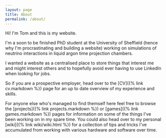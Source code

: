 ```yaml
---
layout: page
title: About
permalink: /about/
---
```


Hi! I'm Tom and this is my website.

I'm a soon to be finished PhD student at the University of Sheffield (hence why I'm procrastinating and building a website) working on simulations of neutrino interactions in liquid argon time projection chambers.

I wanted a website as a centralised place to store things that interest me and might interest others and to hopefully avoid ever having to use LinkedIn when looking for jobs.

So if you are a prospective employer, head over to the [CV]({% link cv.markdown %}) page for an up to date overview of my experience and skills.

For anyone else who's managed to find themself here feel free to browse the [projects]({% link projects.markdown %}) or [games]({% link games.markdown %}) pages for information on some of the things I've been working on in my spare time. You could also head over to my personal [wiki]({% link wiki/wiki.html %}) for a collection of tips and tricks I've accumulated from working with various hardware and software over time.

